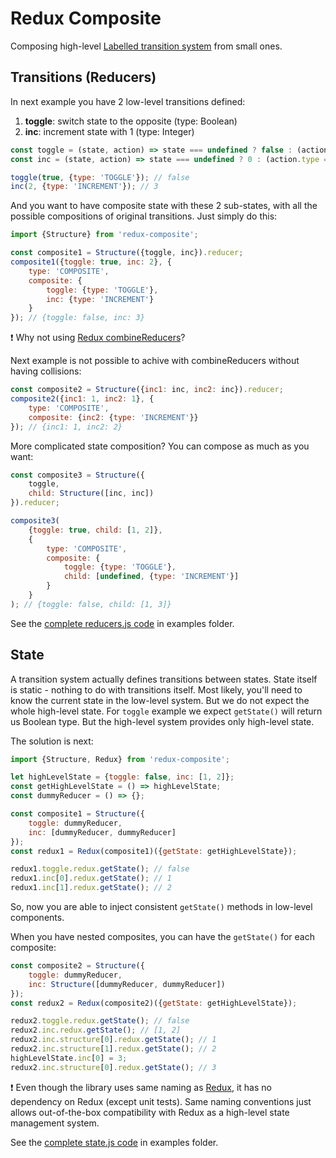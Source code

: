 # Redux Composite

Composing high-level [Labelled transition system](https://en.wikipedia.org/wiki/Transition_system) from small ones.

## Transitions (Reducers)

In next example you have 2 low-level transitions defined:
1. **toggle**: switch state to the opposite (type: Boolean)
2. **inc**: increment state with 1 (type: Integer)

```javascript
const toggle = (state, action) => state === undefined ? false : (action.type === 'TOGGLE' ? !state : state);
const inc = (state, action) => state === undefined ? 0 : (action.type === 'INCREMENT' ? state + 1 : state);

toggle(true, {type: 'TOGGLE'}); // false
inc(2, {type: 'INCREMENT'}); // 3
```

And you want to have composite state with these 2 sub-states, with all the possible compositions of original transitions.
Just simply do this:

```javascript
import {Structure} from 'redux-composite';

const composite1 = Structure({toggle, inc}).reducer;
composite1({toggle: true, inc: 2}, {
    type: 'COMPOSITE',
    composite: {
        toggle: {type: 'TOGGLE'},
        inc: {type: 'INCREMENT'}
    }
}); // {toggle: false, inc: 3}
```

:exclamation: Why not using [Redux combineReducers](https://redux.js.org/api-reference/combinereducers)?

Next example is not possible to achive with combineReducers without having collisions:

```javascript
const composite2 = Structure({inc1: inc, inc2: inc}).reducer;
composite2({inc1: 1, inc2: 1}, {
    type: 'COMPOSITE',
    composite: {inc2: {type: 'INCREMENT'}}
}); // {inc1: 1, inc2: 2}
```

More complicated state composition? You can compose as much as you want:

```javascript
const composite3 = Structure({
    toggle,
    child: Structure([inc, inc])
}).reducer;

composite3(
    {toggle: true, child: [1, 2]},
    {
        type: 'COMPOSITE',
        composite: {
            toggle: {type: 'TOGGLE'},
            child: [undefined, {type: 'INCREMENT'}]
        }
    }
); // {toggle: false, child: [1, 3]}
```

See the [complete reducers.js code](examples/reducers.js) in examples folder.

## State

A transition system actually defines transitions between states. State itself is static - nothing to do with transitions itself.
Most likely, you'll need to know the current state in the low-level system. But we do not expect the whole high-level state.
For `toggle` example we expect `getState()` will return us Boolean type. But the high-level system provides only high-level state.

The solution is next:

```javascript
import {Structure, Redux} from 'redux-composite';

let highLevelState = {toggle: false, inc: [1, 2]};
const getHighLevelState = () => highLevelState;
const dummyReducer = () => {};

const composite1 = Structure({
    toggle: dummyReducer,
    inc: [dummyReducer, dummyReducer]
});
const redux1 = Redux(composite1)({getState: getHighLevelState});

redux1.toggle.redux.getState(); // false
redux1.inc[0].redux.getState(); // 1
redux1.inc[1].redux.getState(); // 2
```

So, now you are able to inject consistent `getState()` methods in low-level components.

When you have nested composites, you can have the `getState()` for each composite:

```javascript
const composite2 = Structure({
    toggle: dummyReducer,
    inc: Structure([dummyReducer, dummyReducer])
});
const redux2 = Redux(composite2)({getState: getHighLevelState});

redux2.toggle.redux.getState(); // false
redux2.inc.redux.getState(); // [1, 2]
redux2.inc.structure[0].redux.getState(); // 1
redux2.inc.structure[1].redux.getState(); // 2
highLevelState.inc[0] = 3;
redux2.inc.structure[0].redux.getState(); // 3
```

:exclamation: Even though the library uses same naming as [Redux](https://redux.js.org/), it has no dependency on Redux (except unit tests).
Same naming conventions just allows out-of-the-box compatibility with Redux as a high-level state management system.

See the [complete state.js code](examples/state.js) in examples folder.
